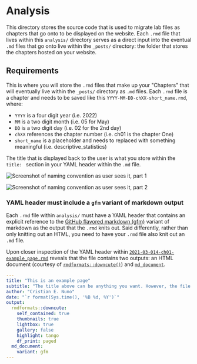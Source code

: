 # Analysis

This directory stores the source code that is used to migrate lab files as chapters that go onto to be displayed on the website. Each `.rmd` file that lives within this `analysis/` directory serves as a direct input into the eventual `.md` files that go onto live within the `_posts/` directory: the folder that stores the chapters hosted on your website.

## Requirements

This is where you will store the `.rmd` files that make up your "Chapters" that will eventually live within the `_posts/` directory as `.md` files. Each `.rmd` file is a chapter and needs to be saved like this `YYYY-MM-DD-chXX-short_name.rmd`, where:

* `YYYY` is a four digit year (i.e. 2022)
* `MM` is a two digit month (i.e. 05 for May)
* `DD` is a two digit day (i.e. 02 for the 2nd day)
* `chXX` references the chapter number (i.e. ch01 is the chapter One)
* `short_name` is a placeholder and needs to replaced with something meaningful (i.e. descriptive_statistics)

The title that is displayed back to the user is what you store within the `title: ` section in your YAML header within the `.md` file.

![Screenshot of naming convention as user sees it, part 1](../assets/img/screenshots/chapter_name_on_home_page.png)

![Screenshot of naming convention as user sees it, part 2](../assets/img/screenshots/file_name_convention.png)

### YAML header must include a `gfm` variant of markdown output

Each `.rmd` file within `analysis/` must have a YAML header that contains an explicit reference to the [GitHub flavored markdown (gfm)](https://github.github.com/gfm/#what-is-github-flavored-markdown-) variant of markdown as the output that the `.rmd` knits out. Said differently, rather than only knitting out an HTML, you need to have your `.rmd` file also knit out an `.md` file.

Upon closer inspection of the YAML header within [`2021-03-014-ch01-example_page.rmd`](2021-03-014-ch01-example_page.rmd) reveals that the file contains two outputs: an HTML document (courtesy of [`rmdformats::downcute()`](https://github.com/juba/rmdformats#rmdformats)) and [`md_document`](https://bookdown.org/yihui/rmarkdown/markdown-document.html).

```yaml
---
title: "This is an example page"
subtitle: "The title above can be anything you want. However, the file name must be in this specific format: `YYYY-MM-DD-chXX-short_name.md`."
author: "Cristian E. Nuno"
date: "`r format(Sys.time(), '%B %d, %Y')`"
output:
  rmdformats::downcute:
    self_contained: true
    thumbnails: true
    lightbox: true
    gallery: false
    highlight: tango
    df_print: paged
  md_document:
    variant: gfm
---
```
